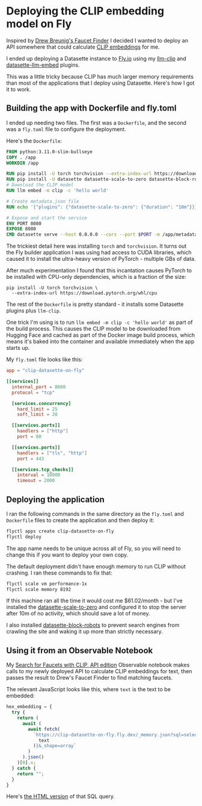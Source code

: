 # Deploying the CLIP embedding model on Fly

Inspired by [Drew Breunig's Faucet Finder](https://www.dbreunig.com/2023/09/26/faucet-finder.html) I decided I wanted to deploy an API somewhere that could calculate [CLIP embeddings](https://assahbismark.com/2023/Sep/12/llm-clip-and-chat/) for me.

I ended up deploying a Datasette instance to [Fly.io](https://fly.io/) using my [llm-clip](https://github.com/simonw/llm-clip) and [datasette-llm-embed](https://github.com/simonw/datasette-llm-embed) plugins.

This was a little tricky because CLIP has much larger memory requirements than most of the applications that I deploy using Datasette. Here's how I got it to work.

## Building the app with Dockerfile and fly.toml

I ended up needing two files. The first was a `Dockerfile`, and the second was a `fly.toml` file to configure the deployment.

Here's the `Dockerfile`:

```dockerfile
FROM python:3.11.0-slim-bullseye
COPY . /app
WORKDIR /app

RUN pip install -U torch torchvision --extra-index-url https://download.pytorch.org/whl/cpu
RUN pip install -U datasette datasette-scale-to-zero datasette-block-robots datasette-llm-embed llm-clip
# Download the CLIP model
RUN llm embed -m clip -c 'hello world'

# Create metadata.json file
RUN echo '{"plugins": {"datasette-scale-to-zero": {"duration": "10m"}}}' > /app/metadata.json

# Expose and start the service
ENV PORT 8080
EXPOSE 8080
CMD datasette serve --host 0.0.0.0 --cors --port $PORT -m /app/metadata.json
```
The trickiest detail here was installing `torch` and `torchvision`. It turns out the Fly builder application I was using had access to CUDA libraries, which caused it to install the ultra-heavy version of PyTorch - multiple GBs of data.

After much experimentation I found that this incantation causes PyTorch to be installed with CPU-only dependencies, which is a fraction of the size:

    pip install -U torch torchvision \
      --extra-index-url https://download.pytorch.org/whl/cpu

The rest of the `Dockerfile` is pretty standard - it installs some Datasette plugins plus `llm-clip`.

One trick I'm using is to run `llm embed -m clip -c 'hello world'` as part of the build process. This causes the CLIP model to be downloaded from Hugging Face and cached as part of the Docker image build process, which means it's baked into the container and available immediately when the app starts up.

My `fly.toml` file looks like this:

```toml
app = "clip-datasette-on-fly"

[[services]]
  internal_port = 8080
  protocol = "tcp"

  [services.concurrency]
    hard_limit = 25
    soft_limit = 20

  [[services.ports]]
    handlers = ["http"]
    port = 80

  [[services.ports]]
    handlers = ["tls", "http"]
    port = 443

  [[services.tcp_checks]]
    interval = 10000
    timeout = 2000
```

## Deploying the application

I ran the following commands in the same directory as the `fly.toml` and `Dockerfile` files to create the application and then deploy it:

```bash
flyctl apps create clip-datasette-on-fly
flyctl deploy
```

The app name needs to be unique across all of Fly, so you will need to change this if you want to deploy your own copy.

The default deployment didn't have enough memory to run CLIP without crashing. I ran these commands to fix that:

```bash
flyctl scale vm performance-1x
flyctl scale memory 8192
```
If this machine ran all the time it would cost me $61.02/month - but I've installed the [datasette-scale-to-zero](https://github.com/simonw/datasette-scale-to-zero) and configured it to stop the server after 10m of no activity, which should save a lot of money. 

I also installed [datasette-block-robots](https://github.com/simonw/datasette-block-robots) to prevent search engines from crawling the site and waking it up more than strictly necessary.

## Using it from an Observable Notebook

My [Search for Faucets with CLIP, API edition](https://observablehq.com/@simonw/search-for-faucets-with-clip-api) Observable notebook makes calls to my newly deployed API to calculate CLIP embeddings for text, then passes the result to Drew's Faucet Finder to find matching faucets.

The relevant JavaScript looks like this, where `text` is the text to be embedded:

```javascript
hex_embedding = {
  try {
    return (
      await (
        await fetch(
          `https://clip-datasette-on-fly.fly.dev/_memory.json?sql=select+hex(llm_embed(%27clip%27%2C+%3Aq))+as+x&q=${encodeURIComponent(
            text
          )}&_shape=array`
        )
      ).json()
    )[0].x;
  } catch {
    return "";
  }
}
```
Here's [the HTML version](https://clip-datasette-on-fly.fly.dev/_memory?sql=select+hex%28llm_embed%28%27clip%27%2C+%3Aq%29%29+as+x&q=purple+and+gold) of that SQL query.
